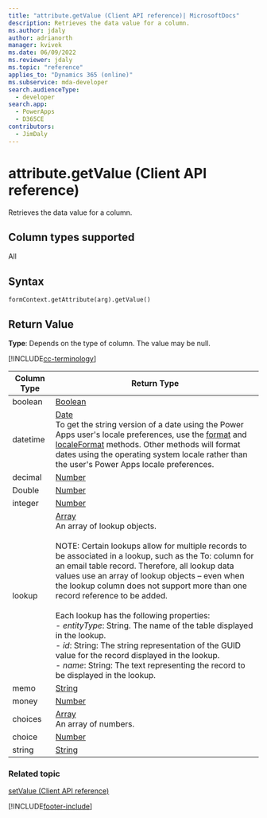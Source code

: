 ```yaml
---
title: "attribute.getValue (Client API reference)| MicrosoftDocs"
description: Retrieves the data value for a column.
ms.author: jdaly
author: adrianorth
manager: kvivek
ms.date: 06/09/2022
ms.reviewer: jdaly
ms.topic: "reference"
applies_to: "Dynamics 365 (online)"
ms.subservice: mda-developer
search.audienceType: 
  - developer
search.app: 
  - PowerApps
  - D365CE
contributors:
  - JimDaly
---
```

# attribute.getValue (Client API reference)

Retrieves the data value for a column.

## Column types supported

All

## Syntax

`formContext.getAttribute(arg).getValue()`

## Return Value

**Type**: Depends on the type of column. The value may be null.

[!INCLUDE[cc-terminology](../../../../data-platform/includes/cc-terminology.md)]

| Column Type | Return Type| 
|----|-----|
| boolean | [Boolean](https://msdn.microsoft.com/library/t7bkhaz6.aspx) |
| datetime| [Date](https://msdn.microsoft.com/library/cd9w2te4.aspx)<br/> To get the string version of a date using the Power Apps user's locale preferences, use the [format](/previous-versions/bb384009(v=vs.140)) and [localeFormat](/previous-versions/bb383816(v=vs.140)) methods. Other methods will format dates using the operating system locale rather than the user's Power Apps locale preferences. | 
| decimal| [Number](https://msdn.microsoft.com/library/dwab3ed2.aspx)| 
| Double | [Number](https://msdn.microsoft.com/library/dwab3ed2.aspx)| 
| integer | [Number](https://msdn.microsoft.com/library/dwab3ed2.aspx)|
| lookup | [Array](https://msdn.microsoft.com/library/k4h76zbx.aspx) <br/>An array of lookup objects.<br/><br/>NOTE: Certain lookups allow for multiple records to be associated in a lookup, such as the To: column for an email table record. Therefore, all lookup data values use an array of lookup objects – even when the lookup column does not support more than one record reference to be added. <br/><br/>Each lookup has the following properties:<br/>- *entityType*: String. The name of the table displayed in the lookup.<br/>- *id*: String: The string representation of the GUID value for the record displayed in the lookup.<br/>- *name*: String: The text representing the record to be displayed in the lookup.|
| memo  | [String](https://msdn.microsoft.com/library/ecczf11c.aspx)  |
| money| [Number](https://msdn.microsoft.com/library/dwab3ed2.aspx)  |
|choices|[Array](https://msdn.microsoft.com/library/k4h76zbx.aspx) <br/> An array of numbers.|
| choice | [Number](https://msdn.microsoft.com/library/dwab3ed2.aspx)  |
| string | [String](https://msdn.microsoft.com/library/ecczf11c.aspx) |


### Related topic
[setValue (Client API reference)](setValue.md)


[!INCLUDE[footer-include](../../../../../includes/footer-banner.md)]